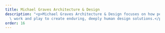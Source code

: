 ```yaml
---
title: Michael Graves Architecture & Design
description: "<p>Michael Graves Architecture & Design focuses on how people live,
  \ work and play to create enduring, deeply human design solutions.</p>"
order: 16
---
```



